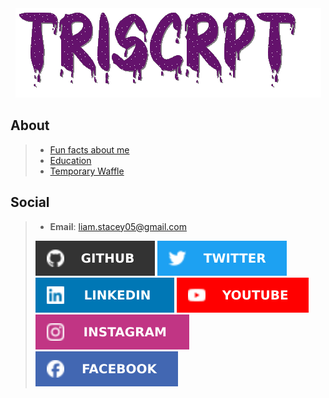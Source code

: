 <div align="center"> 
  <img src="Images/Name.gif" alt="TriScrpt">
</div>

## About
>- [Fun facts about me](Pages/Education.md)
>- [Education](Pages/FunFacts.md)
>- [Temporary Waffle](Pages/Waffle.md)

## Social
>- **Email**: [liam.stacey05@gmail.com](mailto:liam.stacey05@gmail.com)
>
>[![Github](Images/Github-badge.svg)](https://github.com/triscrpt)
>[![Twitter](Images/Twitter_badge.svg)](https://twitter.com/triscrpt)
>[![Linkedin](Images/Linkedin-badge.svg)](https://www.linkedin.com/in/liam-stacey-b5389b218/)
>[![Youtube](Images/Youtube_badge.svg)](https://www.youtube.com/@triscrpt)
>[![Instagram](Images/Instagram_badge.svg)](https://www.instagram.com/triscrpt/)
>[![Facebook](Images/Facebook_badge.svg)](https://m.facebook.com/liam.stacey.98031?eav=Afbz8Z7YjAcdq8rqRvHG4PgEVymp50oDUD5StlXZwBnWQurvXUxwyMwWPawLdWJvLag&paipv=0)
